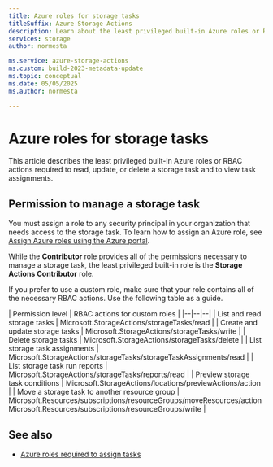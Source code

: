```yaml
---
title: Azure roles for storage tasks
titleSuffix: Azure Storage Actions
description: Learn about the least privileged built-in Azure roles or RBAC actions required to read, update, delete, and assign a storage task.
services: storage
author: normesta

ms.service: azure-storage-actions
ms.custom: build-2023-metadata-update
ms.topic: conceptual
ms.date: 05/05/2025
ms.author: normesta

---
```


# Azure roles for storage tasks

This article describes the least privileged built-in Azure roles or RBAC actions required to read, update, or delete a storage task and to view task assignments.

## Permission to manage a storage task

You must assign a role to any security principal in your organization that needs access to the storage task. To learn how to assign an Azure role, see [Assign Azure roles using the Azure portal](/azure/role-based-access-control/role-assignments-portal).

While the **Contributor** role provides all of the permissions necessary to manage a storage task, the least privileged built-in role is the **Storage Actions Contributor** role.

 If you prefer to use a custom role, make sure that your role contains all of the necessary RBAC actions. Use the following table as a guide.

| Permission level | RBAC actions for custom roles |
|--|--|--|
| List and read storage tasks | Microsoft.StorageActions/storageTasks/read |
| Create and update storage tasks | Microsoft.StorageActions/storageTasks/write |
| Delete storage tasks | Microsoft.StorageActions/storageTasks/delete |
| List storage task assignments | Microsoft.StorageActions/storageTasks/storageTaskAssignments/read |
| List storage task run reports | Microsoft.StorageActions/storageTasks/reports/read |
| Preview storage task conditions | Microsoft.StorageActions/locations/previewActions/action |
| Move a storage task to another resource group | Microsoft.Resources/subscriptions/resourceGroups/moveResources/action<br>Microsoft.Resources/subscriptions/resourceGroups/write |

## See also

- [Azure roles required to assign tasks](storage-task-authorization-roles-assign.md)
